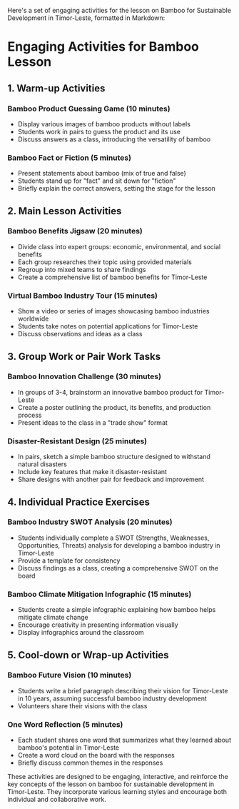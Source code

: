 Here's a set of engaging activities for the lesson on Bamboo for Sustainable Development in Timor-Leste, formatted in Markdown:

# Engaging Activities for Bamboo Lesson

## 1. Warm-up Activities

### Bamboo Product Guessing Game (10 minutes)
- Display various images of bamboo products without labels
- Students work in pairs to guess the product and its use
- Discuss answers as a class, introducing the versatility of bamboo

### Bamboo Fact or Fiction (5 minutes)
- Present statements about bamboo (mix of true and false)
- Students stand up for "fact" and sit down for "fiction"
- Briefly explain the correct answers, setting the stage for the lesson

## 2. Main Lesson Activities

### Bamboo Benefits Jigsaw (20 minutes)
- Divide class into expert groups: economic, environmental, and social benefits
- Each group researches their topic using provided materials
- Regroup into mixed teams to share findings
- Create a comprehensive list of bamboo benefits for Timor-Leste

### Virtual Bamboo Industry Tour (15 minutes)
- Show a video or series of images showcasing bamboo industries worldwide
- Students take notes on potential applications for Timor-Leste
- Discuss observations and ideas as a class

## 3. Group Work or Pair Work Tasks

### Bamboo Innovation Challenge (30 minutes)
- In groups of 3-4, brainstorm an innovative bamboo product for Timor-Leste
- Create a poster outlining the product, its benefits, and production process
- Present ideas to the class in a "trade show" format

### Disaster-Resistant Design (25 minutes)
- In pairs, sketch a simple bamboo structure designed to withstand natural disasters
- Include key features that make it disaster-resistant
- Share designs with another pair for feedback and improvement

## 4. Individual Practice Exercises

### Bamboo Industry SWOT Analysis (20 minutes)
- Students individually complete a SWOT (Strengths, Weaknesses, Opportunities, Threats) analysis for developing a bamboo industry in Timor-Leste
- Provide a template for consistency
- Discuss findings as a class, creating a comprehensive SWOT on the board

### Bamboo Climate Mitigation Infographic (15 minutes)
- Students create a simple infographic explaining how bamboo helps mitigate climate change
- Encourage creativity in presenting information visually
- Display infographics around the classroom

## 5. Cool-down or Wrap-up Activities

### Bamboo Future Vision (10 minutes)
- Students write a brief paragraph describing their vision for Timor-Leste in 10 years, assuming successful bamboo industry development
- Volunteers share their visions with the class

### One Word Reflection (5 minutes)
- Each student shares one word that summarizes what they learned about bamboo's potential in Timor-Leste
- Create a word cloud on the board with the responses
- Briefly discuss common themes in the responses

These activities are designed to be engaging, interactive, and reinforce the key concepts of the lesson on bamboo for sustainable development in Timor-Leste. They incorporate various learning styles and encourage both individual and collaborative work.